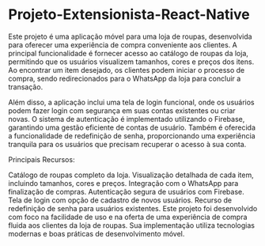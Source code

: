 # Projeto-Extensionista-React-Native

Este projeto é uma aplicação móvel para uma loja de roupas, desenvolvida para oferecer uma experiência de compra conveniente aos clientes. A principal funcionalidade é fornecer acesso ao catálogo de roupas da loja, permitindo que os usuários visualizem tamanhos, cores e preços dos itens. Ao encontrar um item desejado, os clientes podem iniciar o processo de compra, sendo redirecionados para o WhatsApp da loja para concluir a transação.

Além disso, a aplicação inclui uma tela de login funcional, onde os usuários podem fazer login com segurança em suas contas existentes ou criar novas. O sistema de autenticação é implementado utilizando o Firebase, garantindo uma gestão eficiente de contas de usuário. Também é oferecida a funcionalidade de redefinição de senha, proporcionando uma experiência tranquila para os usuários que precisam recuperar o acesso à sua conta.

Principais Recursos:

Catálogo de roupas completo da loja.
Visualização detalhada de cada item, incluindo tamanhos, cores e preços.
Integração com o WhatsApp para finalização de compras.
Autenticação segura de usuários com Firebase.
Tela de login com opção de cadastro de novos usuários.
Recurso de redefinição de senha para usuários existentes.
Este projeto foi desenvolvido com foco na facilidade de uso e na oferta de uma experiência de compra fluida aos clientes da loja de roupas. Sua implementação utiliza tecnologias modernas e boas práticas de desenvolvimento móvel.
